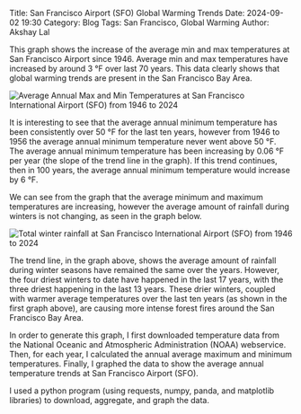 Title: San Francisco Airport (SFO) Global Warming Trends
Date: 2024-09-02 19:30
Category: Blog
Tags: San Francisco, Global Warming
Author: Akshay Lal

This graph shows the increase of the average min and max
temperatures at San Francisco Airport since 1946. Average
min and max temperatures have increased by around 3 °F
over last 70 years. This data clearly shows that global
warming trends are present in the San Francisco Bay Area.

![Average Annual Max and Min Temperatures at San Francisco International Airport (SFO) from 1946 to 2024](/images/sfo-global-warming.png)

It is interesting to see that the average annual minimum temperature
has been consistently over 50 °F for the last ten years, however from
1946 to 1956 the average annual minimum temperature never went above
50 °F. The average annual minimum temperature has been increasing
by 0.06 °F per year (the slope of the trend line in the graph). If
this trend continues, then in 100 years, the average annual minimum
temperature would increase by 6 °F. 

We can see from the graph that the average minimum and maximum
temperatures are increasing, however the average amount of
rainfall during winters is not changing, as seen in the graph
below.

![Total winter rainfall at San Francisco International Airport (SFO) from 1946 to 2024](/images/sfo-rain.png)

The trend line, in the graph above, shows the average amount of
rainfall during winter seasons have remained the same over the years.
However, the four driest winters to date have happened in the last 17
years, with the three driest happening in the last 13 years. These
drier winters, coupled with warmer average temperatures over the last
ten years (as shown in the first graph above), are causing more intense
forest fires around the San Francisco Bay Area.

In order to generate this graph, I first downloaded temperature
data from the National Oceanic and Atmospheric Administration
(NOAA) webservice. Then, for each year, I calculated the annual
average maximum and minimum temperatures. Finally, I graphed the
data to show the average annual temperature trends at San Francisco
Airport (SFO).

I used a python program (using requests, numpy, panda, and matplotlib 
libraries) to download, aggregate, and graph the data. 